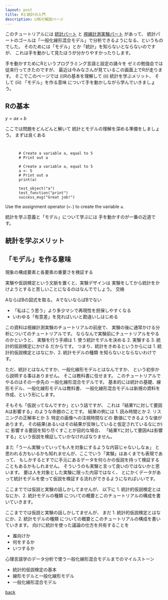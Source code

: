 ```yaml
---
layout: post
title: Rと統計の入門      
description: LMEの解説ページ
---
```


このチュートリアルには
<u> 統計パート</u> と <u>視線計測実験パート</u> があって、
統計パートのゴールは「一般化線形混合モデル」で分析できるようになる、というものでした。
そのためには「モデル」とか「統計」を知らないとならないのですが、
これは手を動かして見たほうが分かりやすかったりします。

手を動かすためにRというプログラミング言語と設定の諸々を
ゼミの勉強会では従来行ってきたのですが、
最近は今みなさんが見ているこの画面上でRが走ります。
そこでこのページでは (i)Rの基本を理解して (ii) 統計を学ぶメリット、
そして (iii) 「モデル」を作る意味 について手を動かしながら学んでいきましょう。

<!--
目的

-->
## Rの基本

$y=ax+b$

ここでは問題をどんどんと解いて
統計とモデルの理解を深める準備をしましょう。
まずは良くある

<div data-datacamp-exercise data-lang="r">
  <code data-type="pre-exercise-code">
  </code>
  <code data-type="sample-code">
      # Create a variable a, equal to 5
      # Print out a
  </code>
  <code data-type="solution">
      # Create a variable a, equal to 5
      a <- 5
      # Print out a
      print(a)
  </code>
  <code data-type="sct">
      test_object("a")
      test_function("print")
      success_msg("Great job!")
  </code>
  <div data-type="hint">Use the assignment operator (<code><-</code>) to create the variable <code>a</code>.
  </div>
</div>

統計を学ぶ意義と「モデル」について学ぶには
手を動かすのが一番の近道です。

<!--相関と因果関係について-->
<!--
-->
## 統計を学ぶメリット


<!--
-->
## 「モデル」を作る意味

現象の構成要素と各要素の重要さを検証する


実験や仮説検定という文脈を置くと、実験デザインは
実験をしてから統計をかけようとすると苦しいことになるのはなんででしょう。
交絡


AならばBの図式を取る。
AでないならばBでない
* 「私はこう思う」より多少マシで再現性を担保しやすくなる
* いわゆる「有意差」を見ればいいと勘違いしはじめる


この資料は視線計測実験のチュートリアルの前座で、
実験の後に通常かける分析についてのチュートリアルです。
ならなんで実験前にチュートリアルをやるのかというと、
実験を行う手順は 1. 使う統計モデルを決める 2. 実験する 3. 統計的仮説検定にかける
だからです。
つまり、統計をきめるというからには 1. 統計的仮説検定とはなにか、2. 統計モデルの種類
を知らないとならないわけです。

ただ、統計とはなんですか、一般化線形モデルとはなんですか、
という初歩から説明する事はありません。
そこは教科書に任せます。
このチュートリアルでやるのはその一歩先の
一般化線形混合モデルです。
基本的には統計の基礎、線形モデル、一般化線形モデルは教科書、
一般化線形混合モデルは新規の資料を作成、という形にします。

そもそも「仮説ってなんですか」という話ですが、
これは「結果Yに対して要因Aは影響する」のような命題のことです。
結果の例には 1. 読み時間とか 2. リスニングの正解率とか 3. 特定の画像への注視時間などの
数値にできるような値があります。
その結果(あるいはその結果が反映していると仮定されているなにか)に
影響する要因を知り尽くすことが目的な場合、
「結果Yに対して要因Aは影響する」という仮説を検証していかなければなりません。

また「うーん実験っていっても人を対象にするような内容じゃないしなぁ」
と思われる方もいるかも知れませんが、ここでいう「実験」はあくまでも表現であって、
もしかするとすでに手元にあるデータを何らかの仮説を持って検証することもあるかもしれません。
そういうのも実験と言って良いのではないかと思います。
要は人を対象とした実験に限った内容ではなく、
とにかくデータがあって統計モデルを使って仮説を検証する流れができるようになればいいです。

ここまででは仮説と実験の話しかしてませんが、
以下に 1. 統計的仮説検定とはなにか、2. 統計モデルの種類
についての概要とこのチュートリアルの構成を書いていきます。


ここまででは仮説と実験の話しかしてませんが、
まだ 1. 統計的仮説検定とはなにか、2. 統計モデルの種類
についての概要とこのチュートリアルの構成を書いていきます。
向けに統計を使った議論の仕方を共有することを

* 誰向けか
* 何をするか
* いつするか

心理言語学のデータ分析で使う一般化線形混合モデルまでのマイルストーン

* 統計的仮説検定の基本
* 線形モデルと一般化線形モデル
* 一般化線形混合モデル 

[back](./)

